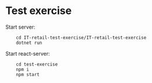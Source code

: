 # Test exercise

Start server:

```console
    cd IT-retail-test-exercise/IT-retail-test-exercise
    dotnet run
```

Start react-server:

```console
    cd test-exercise
    npm i
    npm start
```
